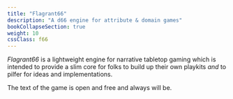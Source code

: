 ```yaml
---
title: "Flagrant66"
description: "A d66 engine for attribute & domain games"
bookCollapseSection: true
weight: 10
cssClass: f66
---
```


_Flagrant66_ is a lightweight engine for narrative tabletop gaming which is intended to provide a slim core for folks to build up their own playkits _and_ to pilfer for ideas and implementations.

The text of the game is open and free and always will be.
